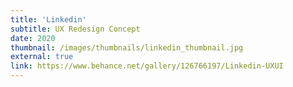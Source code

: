 ```yaml
---
title: 'Linkedin'
subtitle: UX Redesign Concept
date: 2020
thumbnail: /images/thumbnails/linkedin_thumbnail.jpg
external: true
link: https://www.behance.net/gallery/126766197/Linkedin-UXUI
---
```

